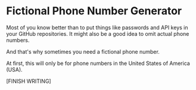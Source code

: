 # Fictional Phone Number Generator

Most of you know better than to put things like passwords and API keys in your 
GitHub repositories. It might also be a good idea to omit actual phone numbers.

And that's why sometimes you need a fictional phone number.

At first, this will only be for phone numbers in the United States of America 
(USA).

[FINISH WRITING]
